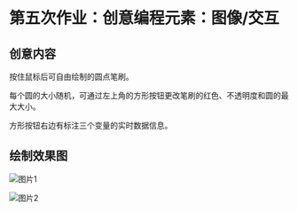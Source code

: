 # 第五次作业：创意编程元素：图像/交互

## 创意内容

按住鼠标后可自由绘制的圆点笔刷。

每个圆的大小随机，可通过左上角的方形按钮更改笔刷的红色、不透明度和圆的最大大小。

方形按钮右边有标注三个变量的实时数据信息。

## 绘制效果图

![图片1](https://user-images.githubusercontent.com/90952715/137900483-d137ab49-409b-4dd1-b41c-b48d898a7d90.png)

![图片2](https://user-images.githubusercontent.com/90952715/137900540-94bf07b5-eaee-4d71-bc7b-98674f50e93c.png)
